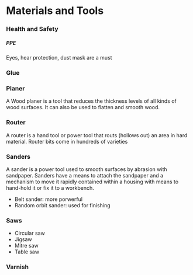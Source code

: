 # Materials and Tools

### Health and Safety

##### PPE
Eyes, hear protection, dust mask are a must

### Glue

### Planer
A Wood planer is a tool that reduces the thickness levels of all kinds of wood surfaces.
It can also be used to flatten and smooth wood.

### Router
A router is a hand tool or power tool that routs (hollows out) an area in hard material.
Router bits come in hundreds of varieties

### Sanders
A sander is a power tool used to smooth surfaces by abrasion with sandpaper. Sanders have a means to attach the sandpaper and a mechanism to move it rapidly contained within a housing with means to hand-hold it or fix it to a workbench.

- Belt sander: more porwerful 
- Random orbit sander: used for finishing

### Saws

- Circular saw
- Jigsaw
- Mitre saw
- Table saw

### Varnish
